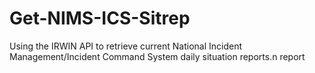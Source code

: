 # Get-NIMS-ICS-Sitrep
Using the IRWIN API to retrieve current National Incident Management/Incident Command System daily situation reports.n report  
